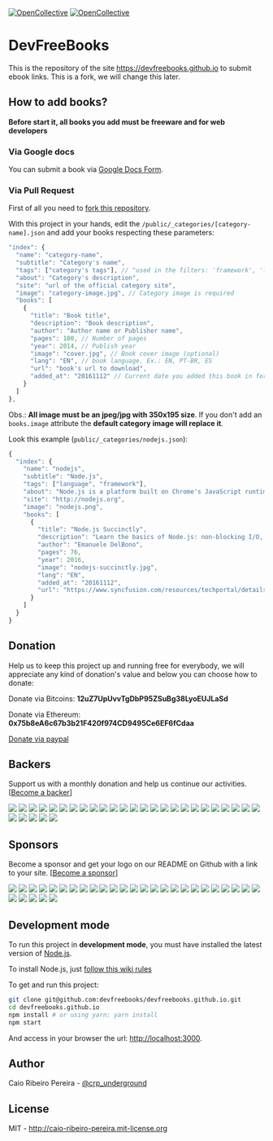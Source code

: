 [![OpenCollective](https://opencollective.com/devfreebooks/backers/badge.svg)](#backers) 
[![OpenCollective](https://opencollective.com/devfreebooks/sponsors/badge.svg)](#sponsors)

# DevFreeBooks

This is the repository of the site https://devfreebooks.github.io to submit ebook links.
This is a fork, we will change this later.

## How to add books?

**Before start it, all books you add must be freeware and for web developers**

### Via Google docs

You can submit a book via [Google Docs Form](https://docs.google.com/forms/d/e/1FAIpQLSeXsmlLo3S7lJF82LGTOMoMpA4vg_T38Ez47gQoU6P6KaFwQg/viewform).

### Via Pull Request

First of all you need to [fork this repository](https://github.com/devfreebooks/devfreebooks.github.io/fork).

With this project in your hands, edit the `/public/_categories/[category-name].json` and add your books respecting these parameters:

``` javascript
"index": {
  "name": "category-name",
  "subtitle": "Category's name",
  "tags": ["category's tags"], // "used in the filters: 'framework', 'language', 'conceptual', 'frontend', 'mobile'"
  "about": "Category's description",
  "site": "url of the official category site",
  "image": "category-image.jpg", // Category image is required
  "books": [
    {
      "title": "Book title",
      "description": "Book description",
      "author": "Author name or Publisher name",
      "pages": 100, // Number of pages
      "year": 2014, // Publish year
      "image": "cover.jpg", // Book cover image (optional)
      "lang": "EN", // book language. Ex.: EN, PT-BR, ES
      "url": "book's url to download",
      "added_at": "20161112" // Current date you added this book in format YYYYMMDD
    }
  ]
},
```

Obs.: **All image must be an jpeg/jpg with 350x195 size**. If you don't add an `books.image` attribute the **default category image will replace it**.

Look this example (`public/_categories/nodejs.json`):

``` javascript
{
  "index": {
    "name": "nodejs",
    "subtitle": "Node.js",
    "tags": ["language", "framework"],
    "about": "Node.js is a platform built on Chrome's JavaScript runtime for easily building fast, scalable network applications. Node.js uses an event-driven, non-blocking I/O model that makes it lightweight and efficient, perfect for data-intensive real-time applications that run across distributed devices.",
    "site": "http://nodejs.org",
    "image": "nodejs.png",
    "books": [
      {
        "title": "Node.js Succinctly",
        "description": "Learn the basics of Node.js: non-blocking I/O, the event loop, modules, and the Node.js runtime environment. From there, dive into building practical solutions that interact with filesystems and streams, access databases, handle web server message queuing, and more.",
        "author": "Emanuele DelBono",
        "pages": 76,
        "year": 2016,
        "image": "nodejs-succinctly.jpg",
        "lang": "EN",        
        "added_at": "20161112",
        "url": "https://www.syncfusion.com/resources/techportal/details/ebooks/nodejs"
      }
    ]
  }
}
```

## Donation

Help us to keep this project up and running free for everybody, we will appreciate any kind of donation's value and below you can choose how to donate:

Donate via Bitcoins:
**12uZ7UpUvvTgDbP95ZSuBg38LyoEUJLaSd**

Donate via Ethereum:
**0x75b8eA6c67b3b21F420f974CD9495Ce6EF6fCdaa**

[Donate via paypal](https://www.paypal.com/us/cgi-bin/webscr?cmd=_flow&SESSION=IkN3-8GHArBWpwToacqHTCv2NG9bLncWSNiqWOm81EbJhuAZ9-p08wQDquu&dispatch=5885d80a13c0db1f8e263663d3faee8d333dc9aadeed3fe0b5b299d55fd35542)

## Backers
Support us with a monthly donation and help us continue our activities. [[Become a backer](https://opencollective.com/devfreebooks#backer)]

<a href="https://opencollective.com/devfreebooks/backer/0/website" target="_blank"><img src="https://opencollective.com/devfreebooks/backer/0/avatar.svg"></a>
<a href="https://opencollective.com/devfreebooks/backer/1/website" target="_blank"><img src="https://opencollective.com/devfreebooks/backer/1/avatar.svg"></a>
<a href="https://opencollective.com/devfreebooks/backer/2/website" target="_blank"><img src="https://opencollective.com/devfreebooks/backer/2/avatar.svg"></a>
<a href="https://opencollective.com/devfreebooks/backer/3/website" target="_blank"><img src="https://opencollective.com/devfreebooks/backer/3/avatar.svg"></a>
<a href="https://opencollective.com/devfreebooks/backer/4/website" target="_blank"><img src="https://opencollective.com/devfreebooks/backer/4/avatar.svg"></a>
<a href="https://opencollective.com/devfreebooks/backer/5/website" target="_blank"><img src="https://opencollective.com/devfreebooks/backer/5/avatar.svg"></a>
<a href="https://opencollective.com/devfreebooks/backer/6/website" target="_blank"><img src="https://opencollective.com/devfreebooks/backer/6/avatar.svg"></a>
<a href="https://opencollective.com/devfreebooks/backer/7/website" target="_blank"><img src="https://opencollective.com/devfreebooks/backer/7/avatar.svg"></a>
<a href="https://opencollective.com/devfreebooks/backer/8/website" target="_blank"><img src="https://opencollective.com/devfreebooks/backer/8/avatar.svg"></a>
<a href="https://opencollective.com/devfreebooks/backer/9/website" target="_blank"><img src="https://opencollective.com/devfreebooks/backer/9/avatar.svg"></a>
<a href="https://opencollective.com/devfreebooks/backer/10/website" target="_blank"><img src="https://opencollective.com/devfreebooks/backer/10/avatar.svg"></a>
<a href="https://opencollective.com/devfreebooks/backer/11/website" target="_blank"><img src="https://opencollective.com/devfreebooks/backer/11/avatar.svg"></a>
<a href="https://opencollective.com/devfreebooks/backer/12/website" target="_blank"><img src="https://opencollective.com/devfreebooks/backer/12/avatar.svg"></a>
<a href="https://opencollective.com/devfreebooks/backer/13/website" target="_blank"><img src="https://opencollective.com/devfreebooks/backer/13/avatar.svg"></a>
<a href="https://opencollective.com/devfreebooks/backer/14/website" target="_blank"><img src="https://opencollective.com/devfreebooks/backer/14/avatar.svg"></a>
<a href="https://opencollective.com/devfreebooks/backer/15/website" target="_blank"><img src="https://opencollective.com/devfreebooks/backer/15/avatar.svg"></a>
<a href="https://opencollective.com/devfreebooks/backer/16/website" target="_blank"><img src="https://opencollective.com/devfreebooks/backer/16/avatar.svg"></a>
<a href="https://opencollective.com/devfreebooks/backer/17/website" target="_blank"><img src="https://opencollective.com/devfreebooks/backer/17/avatar.svg"></a>
<a href="https://opencollective.com/devfreebooks/backer/18/website" target="_blank"><img src="https://opencollective.com/devfreebooks/backer/18/avatar.svg"></a>
<a href="https://opencollective.com/devfreebooks/backer/19/website" target="_blank"><img src="https://opencollective.com/devfreebooks/backer/19/avatar.svg"></a>
<a href="https://opencollective.com/devfreebooks/backer/20/website" target="_blank"><img src="https://opencollective.com/devfreebooks/backer/20/avatar.svg"></a>
<a href="https://opencollective.com/devfreebooks/backer/21/website" target="_blank"><img src="https://opencollective.com/devfreebooks/backer/21/avatar.svg"></a>
<a href="https://opencollective.com/devfreebooks/backer/22/website" target="_blank"><img src="https://opencollective.com/devfreebooks/backer/22/avatar.svg"></a>
<a href="https://opencollective.com/devfreebooks/backer/23/website" target="_blank"><img src="https://opencollective.com/devfreebooks/backer/23/avatar.svg"></a>
<a href="https://opencollective.com/devfreebooks/backer/24/website" target="_blank"><img src="https://opencollective.com/devfreebooks/backer/24/avatar.svg"></a>
<a href="https://opencollective.com/devfreebooks/backer/25/website" target="_blank"><img src="https://opencollective.com/devfreebooks/backer/25/avatar.svg"></a>
<a href="https://opencollective.com/devfreebooks/backer/26/website" target="_blank"><img src="https://opencollective.com/devfreebooks/backer/26/avatar.svg"></a>
<a href="https://opencollective.com/devfreebooks/backer/27/website" target="_blank"><img src="https://opencollective.com/devfreebooks/backer/27/avatar.svg"></a>
<a href="https://opencollective.com/devfreebooks/backer/28/website" target="_blank"><img src="https://opencollective.com/devfreebooks/backer/28/avatar.svg"></a>
<a href="https://opencollective.com/devfreebooks/backer/29/website" target="_blank"><img src="https://opencollective.com/devfreebooks/backer/29/avatar.svg"></a>


## Sponsors
Become a sponsor and get your logo on our README on Github with a link to your site. [[Become a sponsor](https://opencollective.com/devfreebooks#sponsor)]

<a href="https://opencollective.com/devfreebooks/sponsor/0/website" target="_blank"><img src="https://opencollective.com/devfreebooks/sponsor/0/avatar.svg"></a>
<a href="https://opencollective.com/devfreebooks/sponsor/1/website" target="_blank"><img src="https://opencollective.com/devfreebooks/sponsor/1/avatar.svg"></a>
<a href="https://opencollective.com/devfreebooks/sponsor/2/website" target="_blank"><img src="https://opencollective.com/devfreebooks/sponsor/2/avatar.svg"></a>
<a href="https://opencollective.com/devfreebooks/sponsor/3/website" target="_blank"><img src="https://opencollective.com/devfreebooks/sponsor/3/avatar.svg"></a>
<a href="https://opencollective.com/devfreebooks/sponsor/4/website" target="_blank"><img src="https://opencollective.com/devfreebooks/sponsor/4/avatar.svg"></a>
<a href="https://opencollective.com/devfreebooks/sponsor/5/website" target="_blank"><img src="https://opencollective.com/devfreebooks/sponsor/5/avatar.svg"></a>
<a href="https://opencollective.com/devfreebooks/sponsor/6/website" target="_blank"><img src="https://opencollective.com/devfreebooks/sponsor/6/avatar.svg"></a>
<a href="https://opencollective.com/devfreebooks/sponsor/7/website" target="_blank"><img src="https://opencollective.com/devfreebooks/sponsor/7/avatar.svg"></a>
<a href="https://opencollective.com/devfreebooks/sponsor/8/website" target="_blank"><img src="https://opencollective.com/devfreebooks/sponsor/8/avatar.svg"></a>
<a href="https://opencollective.com/devfreebooks/sponsor/9/website" target="_blank"><img src="https://opencollective.com/devfreebooks/sponsor/9/avatar.svg"></a>
<a href="https://opencollective.com/devfreebooks/sponsor/10/website" target="_blank"><img src="https://opencollective.com/devfreebooks/sponsor/10/avatar.svg"></a>
<a href="https://opencollective.com/devfreebooks/sponsor/11/website" target="_blank"><img src="https://opencollective.com/devfreebooks/sponsor/11/avatar.svg"></a>
<a href="https://opencollective.com/devfreebooks/sponsor/12/website" target="_blank"><img src="https://opencollective.com/devfreebooks/sponsor/12/avatar.svg"></a>
<a href="https://opencollective.com/devfreebooks/sponsor/13/website" target="_blank"><img src="https://opencollective.com/devfreebooks/sponsor/13/avatar.svg"></a>
<a href="https://opencollective.com/devfreebooks/sponsor/14/website" target="_blank"><img src="https://opencollective.com/devfreebooks/sponsor/14/avatar.svg"></a>
<a href="https://opencollective.com/devfreebooks/sponsor/15/website" target="_blank"><img src="https://opencollective.com/devfreebooks/sponsor/15/avatar.svg"></a>
<a href="https://opencollective.com/devfreebooks/sponsor/16/website" target="_blank"><img src="https://opencollective.com/devfreebooks/sponsor/16/avatar.svg"></a>
<a href="https://opencollective.com/devfreebooks/sponsor/17/website" target="_blank"><img src="https://opencollective.com/devfreebooks/sponsor/17/avatar.svg"></a>
<a href="https://opencollective.com/devfreebooks/sponsor/18/website" target="_blank"><img src="https://opencollective.com/devfreebooks/sponsor/18/avatar.svg"></a>
<a href="https://opencollective.com/devfreebooks/sponsor/19/website" target="_blank"><img src="https://opencollective.com/devfreebooks/sponsor/19/avatar.svg"></a>
<a href="https://opencollective.com/devfreebooks/sponsor/20/website" target="_blank"><img src="https://opencollective.com/devfreebooks/sponsor/20/avatar.svg"></a>
<a href="https://opencollective.com/devfreebooks/sponsor/21/website" target="_blank"><img src="https://opencollective.com/devfreebooks/sponsor/21/avatar.svg"></a>
<a href="https://opencollective.com/devfreebooks/sponsor/22/website" target="_blank"><img src="https://opencollective.com/devfreebooks/sponsor/22/avatar.svg"></a>
<a href="https://opencollective.com/devfreebooks/sponsor/23/website" target="_blank"><img src="https://opencollective.com/devfreebooks/sponsor/23/avatar.svg"></a>
<a href="https://opencollective.com/devfreebooks/sponsor/24/website" target="_blank"><img src="https://opencollective.com/devfreebooks/sponsor/24/avatar.svg"></a>
<a href="https://opencollective.com/devfreebooks/sponsor/25/website" target="_blank"><img src="https://opencollective.com/devfreebooks/sponsor/25/avatar.svg"></a>
<a href="https://opencollective.com/devfreebooks/sponsor/26/website" target="_blank"><img src="https://opencollective.com/devfreebooks/sponsor/26/avatar.svg"></a>
<a href="https://opencollective.com/devfreebooks/sponsor/27/website" target="_blank"><img src="https://opencollective.com/devfreebooks/sponsor/27/avatar.svg"></a>
<a href="https://opencollective.com/devfreebooks/sponsor/28/website" target="_blank"><img src="https://opencollective.com/devfreebooks/sponsor/28/avatar.svg"></a>
<a href="https://opencollective.com/devfreebooks/sponsor/29/website" target="_blank"><img src="https://opencollective.com/devfreebooks/sponsor/29/avatar.svg"></a>

## Development mode

To run this project in **development mode**, you must have installed the latest version of [Node.js](http://nodejs.org).

To install Node.js, just [follow this wiki rules](http://nodejs.org/download)

To get and run this project:

``` bash
git clone git@github.com:devfreebooks/devfreebooks.github.io.git
cd devfreebooks.github.io
npm install # or using yarn: yarn install
npm start
```

And access in your browser the url: [http://localhost:3000](http://localhost:3000).

## Author

Caio Ribeiro Pereira - [@crp_underground](http://twitter.com/crp_underground)


## License

MIT - http://caio-ribeiro-pereira.mit-license.org
